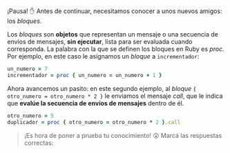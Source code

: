 ¡Pausa! :hand: Antes de continuar, necesitamos conocer a unos nuevos amigos: los _bloques_.

Los _bloques_ son **objetos** que representan un mensaje o una secuencia de envíos de mensajes, **sin ejecutar**, lista para ser evaluada cuando corresponda. La palabra con la que se definen los bloques en Ruby es _proc_. Por ejemplo, en este caso le asignamos un _bloque_ a `incrementador`:

```ruby
un_numero = 7
incrementador = proc { un_numero = un_numero + 1 }
```

Ahora avancemos un pasito: en este segundo ejemplo, al _bloque_ `{ otro_numero = otro_numero * 2 }` le enviamos el mensaje _call_, que le indica que **evalúe la secuencia de envíos de mensajes** dentro de él.

```ruby
otro_numero = 5
duplicador = proc { otro_numero = otro_numero * 2 }.call
```

> ¡Es hora de poner a prueba tu conocimiento! :open_mouth: Marcá las respuestas correctas: